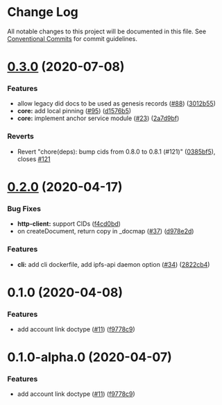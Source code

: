 # Change Log

All notable changes to this project will be documented in this file.
See [Conventional Commits](https://conventionalcommits.org) for commit guidelines.

# [0.3.0](https://github.com/ceramicnetwork/js-ceramic/compare/@ceramicnetwork/ceramic-http-client@0.2.0...@ceramicnetwork/ceramic-http-client@0.3.0) (2020-07-08)


### Features

* allow legacy did docs to be used as genesis records ([#88](https://github.com/ceramicnetwork/js-ceramic/issues/88)) ([3012b55](https://github.com/ceramicnetwork/js-ceramic/commit/3012b559d6255685272b0af59730a802c6ab3326))
* **core:** add local pinning ([#95](https://github.com/ceramicnetwork/js-ceramic/issues/95)) ([d1576b5](https://github.com/ceramicnetwork/js-ceramic/commit/d1576b5a853b99fafc28aa8a42b32df6ab1a53ab))
* **core:** implement anchor service module ([#23](https://github.com/ceramicnetwork/js-ceramic/issues/23)) ([2a7d9bf](https://github.com/ceramicnetwork/js-ceramic/commit/2a7d9bf37f8d92e48cdf6751e706d4f6af77fdbc))


### Reverts

* Revert "chore(deps): bump cids from 0.8.0 to 0.8.1 (#121)" ([0385bf5](https://github.com/ceramicnetwork/js-ceramic/commit/0385bf56000b81336ecf19dc2f8578d8ac44b04e)), closes [#121](https://github.com/ceramicnetwork/js-ceramic/issues/121)





# [0.2.0](https://github.com/ceramicnetwork/js-ceramic/compare/@ceramicnetwork/ceramic-http-client@0.1.0...@ceramicnetwork/ceramic-http-client@0.2.0) (2020-04-17)


### Bug Fixes

* **http-client:** support CIDs ([f4cd0bd](https://github.com/ceramicnetwork/js-ceramic/commit/f4cd0bdcd8dcb4808e95e653b9a91a455b914cc2))
* on createDocument, return copy in _docmap ([#37](https://github.com/ceramicnetwork/js-ceramic/issues/37)) ([d978e2d](https://github.com/ceramicnetwork/js-ceramic/commit/d978e2d26a5f4335a0e7b96370ea3bfa3640ae9b))


### Features

* **cli:** add cli dockerfile, add ipfs-api daemon option ([#34](https://github.com/ceramicnetwork/js-ceramic/issues/34)) ([2822cb4](https://github.com/ceramicnetwork/js-ceramic/commit/2822cb4df0e2c4cdd9c9111100551191ceb85e86))





# 0.1.0 (2020-04-08)


### Features

* add account link doctype ([#11](https://github.com/ceramicnetwork/js-ceramic/issues/11)) ([f9778c9](https://github.com/ceramicnetwork/js-ceramic/commit/f9778c90eaf4da2bbecfdc0d9fd6dfa0adbdb2d2))





# 0.1.0-alpha.0 (2020-04-07)


### Features

* add account link doctype ([#11](https://github.com/ceramicnetwork/js-ceramic/issues/11)) ([f9778c9](https://github.com/ceramicnetwork/js-ceramic/commit/f9778c90eaf4da2bbecfdc0d9fd6dfa0adbdb2d2))
